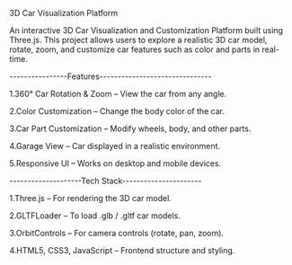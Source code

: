 3D Car Visualization Platform

An interactive 3D Car Visualization and Customization Platform built using Three.js.
This project allows users to explore a realistic 3D car model, rotate, zoom, and customize car features such as color and parts in real-time.

----------------Features-------------------------------

1.360° Car Rotation & Zoom – View the car from any angle.

2.Color Customization – Change the body color of the car.

3.Car Part Customization – Modify wheels, body, and other parts.

4.Garage View – Car displayed in a realistic environment.

5.Responsive UI – Works on desktop and mobile devices.

--------------------Tech Stack----------------------

1.Three.js – For rendering the 3D car model.

2.GLTFLoader – To load .glb / .gltf car models.

3.OrbitControls – For camera controls (rotate, pan, zoom).

4.HTML5, CSS3, JavaScript – Frontend structure and styling.
